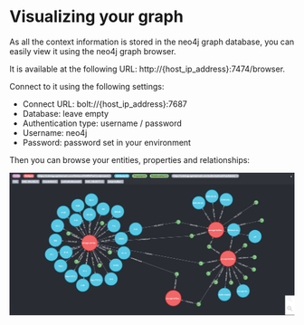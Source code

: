 # Visualizing your graph

As all the context information is stored in the neo4j graph database, you can easily view it using the neo4j graph browser.

It is available at the following URL: http://{host_ip_address}:7474/browser.

Connect to it using the following settings:

- Connect URL: bolt://{host_ip_address}:7687
- Database: leave empty
- Authentication type: username / password
- Username: neo4j
- Password: password set in your environment

Then you can browse your entities, properties and relationships:

![Sample view of the neo4j browser](images/neo4j_browser.png)
